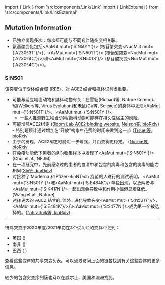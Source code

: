 import { Link } from 'src/components/Link/Link'
import { LinkExternal } from 'src/components/Link/LinkExternal'

## Mutation Information

- <AaMut mut="S:N501"/>已独立出现多次：每次都可能与不同的伴随突变相关联。
- 氨基酸变化包括<AaMut mut={'S:N501Y'}/> (核苷酸突变<NucMut mut={'A23063T'}/>)、<AaMut mut={'S:N501T'}/> (核苷酸突变<NucMut mut={'A23064C'}/>)和<AaMut mut={'S:N501S'}/> (核苷酸突变<NucMut mut={'A23064G'}/>)。

### S:N501
该突变位于受体结合域 (RDB)，对 ACE2 结合和抗体识别很重要。

- 可能与适应啮齿动物和鼬科动物有关：在雪貂(<LinkExternal href="https://www.nature.com/articles/s41467-020-17367-2">Richard等, Nature Comm.</LinkExternal>)、貂(<LinkExternal href="https://academic.oup.com/ve/advance-article/doi/10.1093/ve/veaa094/6025194?searchresult=1">Welkers等, Virus Evolution</LinkExternal>)和老鼠(<LinkExternal href="https://science.sciencemag.org/content/369/6511/1603">Gu等, Science</LinkExternal>)的身体中发现<AaMut mut={'S:N501T'}/>、 <AaMut mut={'S:N501Y'}/>。 
    - 一些人推测野生啮齿动物/鼬科动物可能存在持久性宿主的风险。  
- 可能增强ACE2绑定 ([Bloom Lab ACE2 binding website](https://jbloomlab.github.io/SARS-CoV-2-RBD_DMS/), [Nelson等, bioRxiv](https://www.biorxiv.org/content/10.1101/2021.01.13.426558v1)) - 特别是预计通过增加在“开放”构象中花费的时间来做到这一点 ([Teruel等, bioRxiv](https://www.biorxiv.org/content/10.1101/2020.12.16.423118v2))
- 由于<AaMut mut="S:E484K"/>的出现，ACE2绑定可能进一步增强，并由<AaMut mut="S:K417N"/>变得更稳定。 ([Nelson等, bioRxiv](https://www.biorxiv.org/content/10.1101/2021.01.13.426558v1))
- 在免疫功能低下患者的纵向收集样本中发现了<AaMut mut={'S:N501Y'}/> (<LinkExternal href="https://www.nejm.org/doi/full/10.1056/NEJMc2031364?query=featured_coronavirus">Choi et al., NEJM</LinkExternal>)
- 在一项研究中，先前感染过的患者的血清中和包含<AaMut mut="S:501N"/>的病毒和包含<AaMut mut="S:501Y"/>的病毒的能力相同([Xie等, bioRxiv](https://www.biorxiv.org/content/10.1101/2021.01.07.425740v1))
- 对接种了 Moderna 和 Pfizer-BioNTech 疫苗的人进行的测试表明， <AaMut mut={'S:N501Y'}/>和<AaMut mut={'S:E484K'}/>单独出现，以及两者与<AaMut mut={'S:K417N'}/>一起出现会导致中和作用小幅但显着降低。(<LinkExternal href="https://www.nature.com/articles/s41586-021-03324-6">Wang et al., Nature</LinkExternal>)
- 选择更大的 ACE2 结合的_体外_ 进化导致突变<AaMut mut={'S:N501Y'}/>、<AaMut mut={'S:E484K'}/>和<AaMut mut={'S:S477N'}/>成为第一个被选择的。([Zahradnik等, bioRxiv](https://doi.org/10.1101/2021.01.06.425392)).

---

特殊突变<AaMut mut="S:N501Y"/>于2020年底/2021年初在3个受关注的变体中找到：
- 英国 (<VarOrLin name="20I (Alpha, V1)" prefix=""/>)
- 南非 (<VarOrLin name="20H (Beta, V2)" prefix=""/>)
- 巴西 ( <VarOrLin name="20J (Gamma, V3)" prefix=""/>)

查看这些变体的<Link href="/shared-mutations">共享突变列表</Link>。可以通过访问上面的链接找到有关这些变体的更多信息。

较少的包含<AaMut mut="S:N501"/>突变序列簇也可以在威尔士、美国和澳洲找到。
